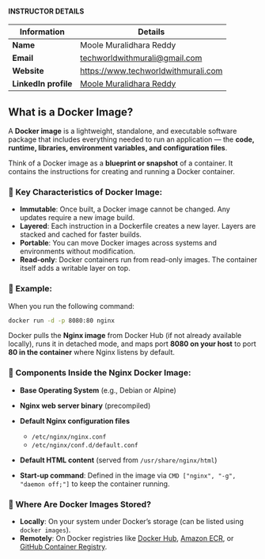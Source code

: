 #### INSTRUCTOR DETAILS

|  Information             | Details                                                                      |
|----------------------    |------------------------------------------------------------------------------|
| **Name**                 | Moole Muralidhara Reddy                                                      |
| **Email**                | techworldwithmurali@gmail.com                                                |
| **Website**              | https://www.techworldwithmurali.com               |
| **LinkedIn profile**     | [Moole Muralidhara Reddy](https://www.linkedin.com/in/moole-muralidhara-reddy) |

## What is a Docker Image?

A **Docker image** is a lightweight, standalone, and executable software package that includes everything needed to run an application — the **code, runtime, libraries, environment variables, and configuration files**.

Think of a Docker image as a **blueprint or snapshot** of a container. It contains the instructions for creating and running a Docker container.


### 🔹 Key Characteristics of Docker Image:

* **Immutable**: Once built, a Docker image cannot be changed. Any updates require a new image build.
* **Layered**: Each instruction in a Dockerfile creates a new layer. Layers are stacked and cached for faster builds.
* **Portable**: You can move Docker images across systems and environments without modification.
* **Read-only**: Docker containers run from read-only images. The container itself adds a writable layer on top.


### 🔸 Example:

When you run the following command:

```bash
docker run -d -p 8080:80 nginx
```

Docker pulls the **Nginx image** from Docker Hub (if not already available locally), runs it in detached mode, and maps port **8080 on your host** to port **80 in the container** where Nginx listens by default.


### 🔹 Components Inside the Nginx Docker Image:

* **Base Operating System** (e.g., Debian or Alpine)
* **Nginx web server binary** (precompiled)
* **Default Nginx configuration files**

  * `/etc/nginx/nginx.conf`
  * `/etc/nginx/conf.d/default.conf`
* **Default HTML content** (served from `/usr/share/nginx/html`)
* **Start-up command**:
  Defined in the image via `CMD ["nginx", "-g", "daemon off;"]` to keep the container running.

### 🔸 Where Are Docker Images Stored?

* **Locally**: On your system under Docker’s storage (can be listed using `docker images`).
* **Remotely**: On Docker registries like [Docker Hub](https://hub.docker.com/), [Amazon ECR](https://aws.amazon.com/ecr/), or [GitHub Container Registry](https://github.com/features/packages).

